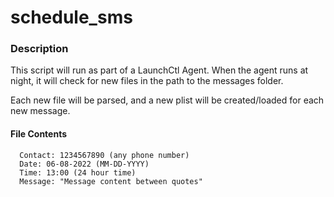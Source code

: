 # schedule_sms

### Description

This script will run as part of a LaunchCtl Agent. When the agent runs at night,
it will check for new files in the path to the messages folder.

Each new file will be parsed, and a new plist will be created/loaded for each new message.

#### File Contents
```
  Contact: 1234567890 (any phone number)
  Date: 06-08-2022 (MM-DD-YYYY)
  Time: 13:00 (24 hour time)
  Message: "Message content between quotes"
```